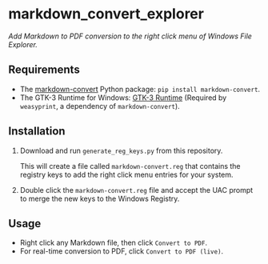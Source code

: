 # markdown_convert_explorer

_Add Markdown to PDF conversion to the right click menu of Windows File Explorer._

## Requirements

- The [markdown-convert](https://github.com/Julynx/markdown_convert) Python package: `pip install markdown-convert`.
- The GTK-3 Runtime for Windows: [GTK-3 Runtime](https://github.com/tschoonj/GTK-for-Windows-Runtime-Environment-Installer/releases) (Required by `weasyprint`, a dependency of `markdown-convert`).

## Installation

1. Download and run `generate_reg_keys.py` from this repository.
   
    This will create a file called `markdown-convert.reg` that contains the registry keys to add the right click menu entries for your system.

3. Double click the `markdown-convert.reg` file and accept the UAC prompt to merge the new keys to the Windows Registry.

## Usage

- Right click any Markdown file, then click `Convert to PDF`.
- For real-time conversion to PDF, click `Convert to PDF (live)`.
